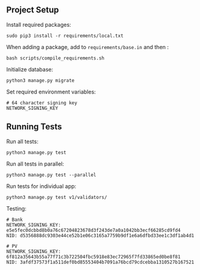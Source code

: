 ## Project Setup

Install required packages:
```
sudo pip3 install -r requirements/local.txt
```

When adding a package, add to `requirements/base.in` and then :

```
bash scripts/compile_requirements.sh
```

Initialize database:
```
python3 manage.py migrate
```

Set required environment variables:
```
# 64 character signing key
NETWORK_SIGNING_KEY
```

## Running Tests

Run all tests:
```
python3 manage.py test
```

Run all tests in parallel:
```
python3 manage.py test --parallel
```

Run tests for individual app:
```
python3 manage.py test v1/validators/
```

Testing:
```
# Bank
NETWORK_SIGNING_KEY: e5e5fec0dcbbd8b0a76c67204823678d3f243de7a0a1042bb3ecf66285cd9fd4
NID: d5356888dc9303e44ce52b1e06c3165a7759b9df1e6a6dfbd33ee1c3df1ab4d1

# PV
NETWORK_SIGNING_KEY: 6f812a35643b55a77f71c3b722504fbc5918e83ec72965f7fd33865ed0be8f81
NID: 3afdf37573f1a511def0bd85553404b7091a76bcd79cdcebba1310527b167521
```
